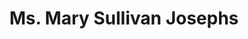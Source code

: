 ---
layout: layouts/profile.liquid
title: Ms. Mary Sullivan Josephs
id: ms_mary_sullivan_josephs
prefix: Ms.
first: Mary
middle: Sullivan
last: Josephs
suffix: 
currentTitle: Founder and CEO
currentOrg: Verit Advisors LLC
bio: Mary Josephs is the Founder and CEO of Verit Advisors. Ms. Josephs is a nationally recognized leader with more than 35 years of experience with ESOPs as a specialized solution-oriented succession and liquidity transaction for middle market companies. <br /><br />She has advised, structured and closed hundreds of financings and advisory projects for middle market companies. These transactions represent more than $10 billion in senior credit and nearly $30 billion in enterprise value, most of which have supported ESOP transactions. Ms. Josephs founded and built the ESOP group at LaSalle National Bank into a practice that was recognized as the nation’s leading middle-market ESOP financing and advisory team. Ms. Josephs also co-founded and launched a leading ESOP Advisory practice for ABN AMRO LaSalle Corporate Finance (and subsequently Bank of America-Merrill Lynch). Upon LaSalle’s acquisition by Bank of America, Ms. Josephs led the ESOP Solutions Group for all of Bank of America-Merrill Lynch. <br /><br />Ms. Josephs founded Verit Advisors in 2009 in Chicago. Verit Advisors unites sophisticated middle market investment banking capabilities with a client centric boutique, fluent in ESOPs, debt and equity capital markets, mergers and acquisitions and valuation services. Among Verit’s clients are Dansko, Clif Bar &amp; Company, and Manson Construction Company.<br /><br />Ms. Josephs has spoken at hundreds of conferences nationally and frequently writes articles on issues related to succession and liquidity alternatives for closely held businesses, including ESOPs, ESOP financing, ESOP M&amp;A and other corporate finance solutions. Ms. Josephs has had a blog on Forbes.com since 2014 and writes about employee ownership and current business topics. Ms. Josephs is a regular publisher on Forbes <br /><br />Ms. Josephs is a member of the board for Hisco Inc., Manson Construction, Performance Contracting Inc., and a prominent large Midwest based employee-owned company. Mary chairs the Audit committee for Hisco and Performance Contracting Group. Mary is on the Finance Committee, Leadership and Ethics committee and compensation committee on the other boards. Mary is also a member of Advisory Board ESCA (Employee-Owned S Corporations of America), Rutgers NJ/NY Center for Employee Ownership Advisory Board and a lifetime member, Board of Governors of the ESOP Association.<br /><br />Mary was selected as one of the Most Influential Women in Mid-Market M&amp;A by Mergers &amp; Acquisition publication for five consecutive years and Chicago Crain’s recognized Ms. Josephs as a Notable Entrepreneur in 2019 and Private Board Directors magazine named Mary a Director to Watch in 2019. Mary was awarded the U.S.A&#58; Women Leaders &amp; Top Dealmakers Award 2020. <br /><br />Ms. Josephs holds a Bachelor of Arts in Economics and French from Marquette University and a Master of Business Administration in Finance from the University of Chicago Booth School of Business. Ms. Josephs is a member of FINRA&#58; Series 24, 7 and 63.
linkedin: https://www.linkedin.com/in/maryjosephs/
tiktok: 
twitter: 
aboutme: 
insta: 
orgURL: 
snapchat: 
personalURL: www.verit.com
smallHeadshotURL: assets/images/headshots/Mary%20Josephs-former%20HS1_converted_scaled.avif
originalHeadshotURL: assets/images/headshots/Mary%20Josephs-former%20HS1_converted_scaled.avif
tags-experience: 
 - Business Development
 - Capital Markets
 - Finance
 - Governance
 - Mergers & Acquisitions
 - P&L&#58; $0-$500M
 - Private Companies
 - Business Development
 - Capital Markets
 - Finance
 - Governance
 - Mergers & Acquisitions
 - P&L&#58; $0-$500M
 - Private Companies
tags-current-industries: 
 - Corporate Directorships
 - Finance and Insurance
 - Financial Activities
 - Investment Banking
tags-current-position: 
 - CEO / Chief Executive Officer
 - Chairman
tags-past-industries: 
 - Finance and Insurance
 - Financial Activities
 - Investment Banking
tags-past-position: 
 - CEO / Chief Executive Officer
 - Founder
 - SVP / Senior Vice President
 - VP / Vice President
tags-current-board-service: 
    - Corporate Private
    - Nonprofit
tags-past-board-service: 
    - Nonprofit
boards-current-corporate-private: 
 - Performance Contracting Group, Chair, Audit Committee
 - Manson Construction Company, ESOP Committee
 - Hisco, Inc., Chair Audit Committee
 - Bradford Hammacher Group, Finance Committee
boards-current-corporate-public: 
boards-current-nonprofit: 
 - Big Shoulders, 
 - ESCA, Advisory Board
boards-current-privateequity: 
boards-current-spac: 
boards-current-vc: 
boards-past-corporate-private: 
boards-past-corporate-public: 
boards-past-nonprofit: 
 - The ESOP Association, Chair of Chairs
 - The ESOP Association, Chair of Finance Committee
 - National Center for Employee Ownership, member
boards-past-privateequity: 
boards-past-spac: 
boards-past-vc: 
---